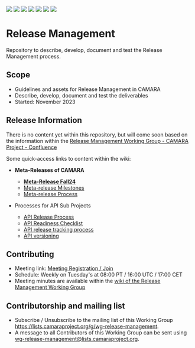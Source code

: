 <a href="https://github.com/camaraproject/ReleaseManagement/commits/" title="Last Commit"><img src="https://img.shields.io/github/last-commit/camaraproject/ReleaseManagement?style=plastic"></a>
<a href="https://github.com/camaraproject/ReleaseManagement/issues" title="Open Issues"><img src="https://img.shields.io/github/issues/camaraproject/ReleaseManagement?style=plastic"></a>
<a href="https://github.com/camaraproject/ReleaseManagement/pulls" title="Open Pull Requests"><img src="https://img.shields.io/github/issues-pr/camaraproject/ReleaseManagement?style=plastic"></a>
<a href="https://github.com/camaraproject/ReleaseManagement/graphs/contributors" title="Contributors"><img src="https://img.shields.io/github/contributors/camaraproject/ReleaseManagement?style=plastic"></a>
<a href="https://github.com/camaraproject/ReleaseManagement" title="Repo Size"><img src="https://img.shields.io/github/repo-size/camaraproject/ReleaseManagement?style=plastic"></a>
<a href="https://github.com/camaraproject/ReleaseManagement/blob/main/LICENSE" title="License"><img src="https://img.shields.io/badge/License-Apache%202.0-green.svg?style=plastic"></a>
<img src="https://img.shields.io/badge/Working%20Group-red">

# Release Management
Repository to describe, develop, document and test the Release Management process.

## Scope
* Guidelines and assets for Release Management in CAMARA
* Describe, develop, document and test the deliverables
* Started: November 2023

## Release Information

There is no content yet within this repository, but will come soon based on the information within the 
[Release Management Working Group - CAMARA Project - Confluence](https://wiki.camaraproject.org/display/CAM/Release+Management+Working+Group)

Some quick-access links to content within the wiki:

* **Meta-Releases of CAMARA**

  * **[Meta-Release Fall24](https://wiki.camaraproject.org/x/cgB0AQ)**
  * [Meta-release Milestones](https://wiki.camaraproject.org/x/16N3)
  * [Meta-release Process](https://wiki.camaraproject.org/x/G7N3)

* Processes for API Sub Projects

  * [API Release Process](https://wiki.camaraproject.org/x/AgAVAQ)
  * [API Readiness Checklist](https://wiki.camaraproject.org/display/CAM/API+Release+Process#APIReleaseProcess-APIreadinesschecklist)
  * [API release tracking process](https://wiki.camaraproject.org/x/HQBFAQ)
  * [API versioning](https://wiki.camaraproject.org/display/CAM/API+versioning)


## Contributing
* Meeting link: [Meeting Registration / Join](https://zoom-lfx.platform.linuxfoundation.org/meeting/97762557636?password=e5f98402-8c29-448d-a8b1-f2dceaa9d4ba)
* Schedule: Weekly on Tuesday's at 08:00 PT / 16:00 UTC / 17:00 CET
* Meeting minutes are available within the [wiki of the Release Management Working Group](https://wiki.camaraproject.org/display/CAM/Release+Management+Working+Group)

## Contributorship and mailing list
* Subscribe / Unsubscribe to the mailing list of this Working Group <https://lists.camaraproject.org/g/wg-release-management>.
* A message to all Contributors of this Working Group can be sent using <wg-release-management@lists.camaraproject.org>.
